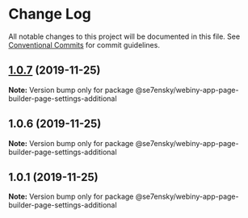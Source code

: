 # Change Log

All notable changes to this project will be documented in this file.
See [Conventional Commits](https://conventionalcommits.org) for commit guidelines.

## [1.0.7](https://github.com/SE7ENSKY/se7ensky-webiny-plugins/compare/@se7ensky/webiny-app-page-builder-page-settings-additional@1.0.6...@se7ensky/webiny-app-page-builder-page-settings-additional@1.0.7) (2019-11-25)

**Note:** Version bump only for package @se7ensky/webiny-app-page-builder-page-settings-additional





## 1.0.6 (2019-11-25)

**Note:** Version bump only for package @se7ensky/webiny-app-page-builder-page-settings-additional





## 1.0.1 (2019-11-25)

**Note:** Version bump only for package @se7ensky/webiny-app-page-builder-page-settings-additional
